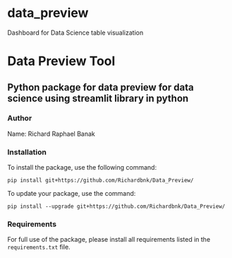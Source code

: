 # data_preview
Dashboard for Data Science table visualization






# Data Preview Tool

## Python package for data preview for data science using streamlit library in python

### Author

Name: Richard Raphael Banak

### Installation

To install the package, use the following command:

```
pip install git+https://github.com/Richardbnk/Data_Preview/
```

To update your package, use the command:

```
pip install --upgrade git+https://github.com/Richardbnk/Data_Preview/
```

### Requirements

For full use of the package, please install all requirements listed in the `requirements.txt` file.

